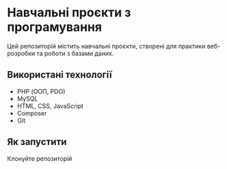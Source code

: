# Навчальні проєкти з програмування

Цей репозиторій містить навчальні проєкти, створені для практики веб-розробки та роботи з базами даних.

## Використані технології

- PHP (ООП, PDO)
- MySQL
- HTML, CSS, JavaScript
- Composer
- Git

## Як запустити
Клонуйте репозиторій

